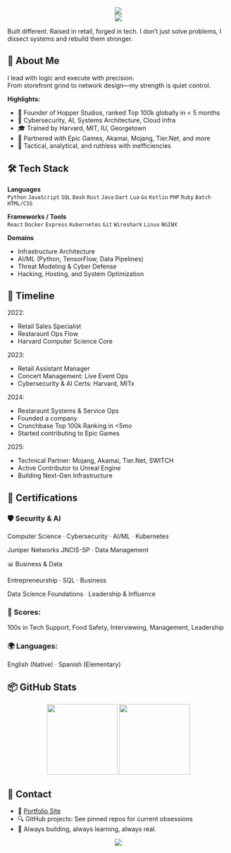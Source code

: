 <!-- Banner -->
<center>
  <img src="https://capsule-render.vercel.app/api?type=waving&color=4B4453&height=200&section=header&text=Xylo%20%7C%20Systems%20Architect%20%7C%20Technologist&fontColor=ffffff&fontSize=30&animation=fadeIn" />

<div align="center">
  <img src="https://readme-typing-svg.herokuapp.com?font=Fira+Code&weight=500&duration=4000&pause=1000&color=4B4453&center=true&width=435&lines=Management;Networking;Computer+Science;Cybersecurity;Artifical+Intelligence;Machine+Learning;Engineering;and+more" />
</div>
</center>

Built different. Raised in retail, forged in tech. I don’t just solve problems, I dissect systems and rebuild them stronger.

## 🧠 About Me

I lead with logic and execute with precision.  
From storefront grind to network design—my strength is quiet control.  

**Highlights:**
- 🏢 Founder of Hopper Studios, ranked Top 100k globally in < 5 months  
- 🧠 Cybersecurity, AI, Systems Architecture, Cloud Infra  
- 🎓 Trained by Harvard, MIT, IU, Georgetown  
- 🔗 Partnered with Epic Games, Akamai, Mojang, Tier.Net, and more  
- 🧩 Tactical, analytical, and ruthless with inefficiencies  

## 🛠️ Tech Stack

**Languages**  
`Python` `JavaScript` `SQL` `Bash` `Rust` `Java` `Dart` `Lua` `Go` `Kotlin` `PHP` `Ruby` `Batch` `HTML/CSS`

**Frameworks / Tools**  
`React` `Docker` `Express` `Kubernetes` `Git` `Wireshark` `Linux` `NGINX`

**Domains**  
- Infrastructure Architecture  
- AI/ML (Python, TensorFlow, Data Pipelines)  
- Threat Modeling & Cyber Defense  
- Hacking, Hosting, and System Optimization  

## 📜 Timeline

2022:
  - Retail Sales Specialist
  - Restaraunt Ops Flow
  - Harvard Computer Science Core

2023:
  - Retail Assistant Manager
  - Concert Management: Live Event Ops
  - Cybersecurity & AI Certs: Harvard, MITx

2024:
  - Restaraunt Systems & Service Ops
  - Founded a company
  - Crunchbase Top 100k Ranking in <5mo
  - Started contributing to Epic Games

2025:
  - Technical Partner: Mojang, Akamai, Tier.Net, SWITCH
  - Active Contributor to Unreal Engine
  - Building Next-Gen Infrastructure

## 🧰 Certifications
### 🛡️ Security & AI

Computer Science · Cybersecurity · AI/ML · Kubernetes

Juniper Networks JNCIS-SP · Data Management

📊 Business & Data

Entrepreneurship · SQL · Business

Data Science Foundations · Leadership & Influence

### 🧠 Scores:
100s in Tech Support, Food Safety, Interviewing, Management, Leadership

### 🌍 Languages:
English (Native) · Spanish (Elementary)

## 📦 GitHub Stats
<p align="center"> <img src="https://github-readme-stats.vercel.app/api?username=xyloblonk&show_icons=true&theme=graywhite&hide_border=true&count_private=true" height="160"/> <img src="https://github-readme-streak-stats.herokuapp.com?user=xyloblonk&theme=graywhite&hide_border=true" height="160"/> </p> <p align="center"> </p>

## 📡 Contact

- 🧠 [Portfolio Site](https://xyloblonk.xyz)  
- 🔍 GitHub projects: See pinned repos for current obsessions  
- 🚀 Always building, always learning, always real.

<div align="center"> <img src="https://capsule-render.vercel.app/api?type=waving&color=4B4453&height=120&section=footer"/> </div>
